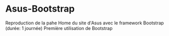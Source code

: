 # Asus-Bootstrap
Reproduction de la pahe Home du site d'Asus avec le framework Bootstrap (durée: 1 journée)
Première utilisation de Bootstrap
